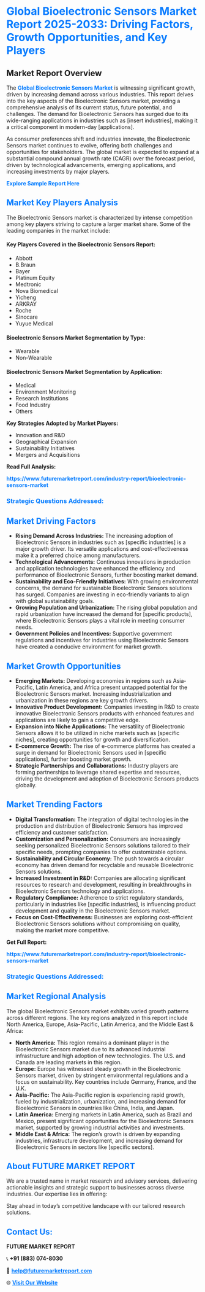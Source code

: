 <h1 style="color: #007BFF;">Global Bioelectronic Sensors Market Report 2025-2033: Driving Factors, Growth Opportunities, and Key Players</h1>

<section id="overview">
<h2>Market Report Overview</h2>
<p>The <a href="https://www.futuremarketreport.com/industry-report/bioelectronic-sensors-market" style="color: #007BFF; text-decoration: none;"><strong>Global Bioelectronic Sensors Market</strong></a> is witnessing significant growth, driven by increasing demand across various industries. This report delves into the key aspects of the Bioelectronic Sensors market, providing a comprehensive analysis of its current status, future potential, and challenges. The demand for Bioelectronic Sensors has surged due to its wide-ranging applications in industries such as [insert industries], making it a critical component in modern-day [applications].</p>
<p>As consumer preferences shift and industries innovate, the Bioelectronic Sensors market continues to evolve, offering both challenges and opportunities for stakeholders. The global market is expected to expand at a substantial compound annual growth rate (CAGR) over the forecast period, driven by technological advancements, emerging applications, and increasing investments by major players.</p>
</section>

<section id="overview">
<p><a href="https://www.futuremarketreport.com/request-sample/reportId=81415" style="color: #007BFF; text-decoration: none;"><strong>Explore Sample Report Here</strong></a></p>
</section>

<section id="key-players">
<h2 style="color: #007BFF;">Market Key Players Analysis</h2>
<p>The Bioelectronic Sensors market is characterized by intense competition among key players striving to capture a larger market share. Some of the leading companies in the market include:</p>
<h4>Key Players Covered in the Bioelectronic Sensors Report:</h4>
<ul><li>Abbott</li><li>B.Braun</li><li>Bayer</li><li>Platinum Equity</li><li>Medtronic</li><li>Nova Biomedical</li><li>Yicheng</li><li>ARKRAY</li><li>Roche</li><li>Sinocare</li><li>Yuyue Medical</li></ul>
<h4>Bioelectronic Sensors Market Segmentation by Type:</h4>
<ul><li>Wearable</li><li>Non-Wearable</li></ul>

<h4>Bioelectronic Sensors Market Segmentation by Application:</h4>
<ul><li>Medical</li><li>Environment Monitoring</li><li>Research Institutions</li><li>Food Industry</li><li>Others</li></ul>
<p><strong>Key Strategies Adopted by Market Players:</strong></p>
<ul>
<li>Innovation and R&D</li>
<li>Geographical Expansion</li>
<li>Sustainability Initiatives</li>
<li>Mergers and Acquisitions</li>
</ul>
</section>

<section>
<p><strong>Read Full Analysis: </strong></p><a href="https://www.futuremarketreport.com/industry-report/bioelectronic-sensors-market" style="color: #007BFF; text-decoration: none;"><strong>https://www.futuremarketreport.com/industry-report/bioelectronic-sensors-market</strong></a>
<h3 style="color: #007BFF;">Strategic Questions Addressed:</h3>
</section>

<section id="driving-factors">
<h2 style="color: #007BFF;">Market Driving Factors</h2>
<ul>
<li><strong>Rising Demand Across Industries:</strong> The increasing adoption of Bioelectronic Sensors in industries such as [specific industries] is a major growth driver. Its versatile applications and cost-effectiveness make it a preferred choice among manufacturers.</li>
<li><strong>Technological Advancements:</strong> Continuous innovations in production and application technologies have enhanced the efficiency and performance of Bioelectronic Sensors, further boosting market demand.</li>
<li><strong>Sustainability and Eco-Friendly Initiatives:</strong> With growing environmental concerns, the demand for sustainable Bioelectronic Sensors solutions has surged. Companies are investing in eco-friendly variants to align with global sustainability goals.</li>
<li><strong>Growing Population and Urbanization:</strong> The rising global population and rapid urbanization have increased the demand for [specific products], where Bioelectronic Sensors plays a vital role in meeting consumer needs.</li>
<li><strong>Government Policies and Incentives:</strong> Supportive government regulations and incentives for industries using Bioelectronic Sensors have created a conducive environment for market growth.</li>
</ul>
</section>

<section id="growth-opportunities">
<h2 style="color: #007BFF;">Market Growth Opportunities</h2>
<ul>
<li><strong>Emerging Markets:</strong> Developing economies in regions such as Asia-Pacific, Latin America, and Africa present untapped potential for the Bioelectronic Sensors market. Increasing industrialization and urbanization in these regions are key growth drivers.</li>
<li><strong>Innovative Product Development:</strong> Companies investing in R&D to create innovative Bioelectronic Sensors products with enhanced features and applications are likely to gain a competitive edge.</li>
<li><strong>Expansion into Niche Applications:</strong> The versatility of Bioelectronic Sensors allows it to be utilized in niche markets such as [specific niches], creating opportunities for growth and diversification.</li>
<li><strong>E-commerce Growth:</strong> The rise of e-commerce platforms has created a surge in demand for Bioelectronic Sensors used in [specific applications], further boosting market growth.</li>
<li><strong>Strategic Partnerships and Collaborations:</strong> Industry players are forming partnerships to leverage shared expertise and resources, driving the development and adoption of Bioelectronic Sensors products globally.</li>
</ul>
</section>

<section id="trending-factors">
<h2 style="color: #007BFF;">Market Trending Factors</h2>
<ul>
<li><strong>Digital Transformation:</strong> The integration of digital technologies in the production and distribution of Bioelectronic Sensors has improved efficiency and customer satisfaction.</li>
<li><strong>Customization and Personalization:</strong> Consumers are increasingly seeking personalized Bioelectronic Sensors solutions tailored to their specific needs, prompting companies to offer customizable options.</li>
<li><strong>Sustainability and Circular Economy:</strong> The push towards a circular economy has driven demand for recyclable and reusable Bioelectronic Sensors solutions.</li>
<li><strong>Increased Investment in R&D:</strong> Companies are allocating significant resources to research and development, resulting in breakthroughs in Bioelectronic Sensors technology and applications.</li>
<li><strong>Regulatory Compliance:</strong> Adherence to strict regulatory standards, particularly in industries like [specific industries], is influencing product development and quality in the Bioelectronic Sensors market.</li>
<li><strong>Focus on Cost-Effectiveness:</strong> Businesses are exploring cost-efficient Bioelectronic Sensors solutions without compromising on quality, making the market more competitive.</li>
</ul>
</section>

<section>
<p><strong>Get Full Report: </strong></p><a href="https://www.futuremarketreport.com/industry-report/bioelectronic-sensors-market" style="color: #007BFF; text-decoration: none;"><strong>https://www.futuremarketreport.com/industry-report/bioelectronic-sensors-market</strong></a>
<h3 style="color: #007BFF;">Strategic Questions Addressed:</h3>
</section>


<section id="regional-analysis">
<h2 style="color: #007BFF;">Market Regional Analysis</h2>
<p>The global Bioelectronic Sensors market exhibits varied growth patterns across different regions. The key regions analyzed in this report include North America, Europe, Asia-Pacific, Latin America, and the Middle East & Africa:</p>
<ul>
<li><strong>North America:</strong> This region remains a dominant player in the Bioelectronic Sensors market due to its advanced industrial infrastructure and high adoption of new technologies. The U.S. and Canada are leading markets in this region.</li>
<li><strong>Europe:</strong> Europe has witnessed steady growth in the Bioelectronic Sensors market, driven by stringent environmental regulations and a focus on sustainability. Key countries include Germany, France, and the U.K.</li>
<li><strong>Asia-Pacific:</strong> The Asia-Pacific region is experiencing rapid growth, fueled by industrialization, urbanization, and increasing demand for Bioelectronic Sensors in countries like China, India, and Japan.</li>
<li><strong>Latin America:</strong> Emerging markets in Latin America, such as Brazil and Mexico, present significant opportunities for the Bioelectronic Sensors market, supported by growing industrial activities and investments.</li>
<li><strong>Middle East & Africa:</strong> The region’s growth is driven by expanding industries, infrastructure development, and increasing demand for Bioelectronic Sensors in sectors like [specific sectors].</li>
</ul>
</section>

<footer>
<h2 style="color: #007BFF;">About FUTURE MARKET REPORT</h2>
<p>We are a trusted name in market research and advisory services, delivering actionable insights and strategic support to businesses across diverse industries. Our expertise lies in offering:</p>

<p>Stay ahead in today’s competitive landscape with our tailored research solutions.</p>

<h2 style="color: #007BFF;">Contact Us:</h2>
<p><strong>FUTURE MARKET REPORT</strong></p>
<p>📞 <strong>+91 (883) 074-8030</strong></p>
<p>📧 <strong><a href="mailto:help@futuremarketreport.com" style="color: #007BFF;">help@futuremarketreport.com</a></strong></p>
<p>🌐 <strong><a href="https://www.futuremarketreport.com/" style="color: #007BFF;">Visit Our Website</a></strong></p>
</footer>